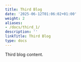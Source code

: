 ```yaml
---
title: Third Blog
date: '2025-06-12T01:06:02+01:00'
weight: 2
aliases:
- /docs/third_1/
description: ''
linkTitle: Third Blog
type: docs
---
```


Third blog content.
